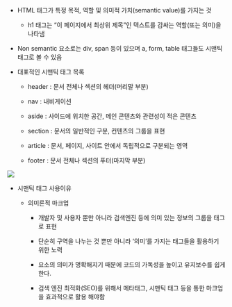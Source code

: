 - HTML 태그가 특정 목적, 역할 및 의미적 가치(semantic value)를 가지는 것
  
  - h1 태그는 “이 페이지에서 최상위 제목”인 텍스트를 감싸는 역할(또는 의미)을 나타냄

- Non semantic 요소로는 div, span 등이 있으며 a, form, table 태그들도 시맨틱 태그로 볼 수 있음

- 대표적인 시맨틱 태그 목록
  
  - header : 문서 전체나 섹션의 헤더(머리말 부분)
  
  - nav : 내비게이션
  
  - aside : 사이드에 위치한 공간, 메인 콘텐츠와 관련성이 적은 콘텐츠
  
  - section : 문서의 일반적인 구분, 컨텐츠의 그룹을 표현
  
  - article : 문서, 페이지, 사이트 안에서 독립적으로 구분되는 영역
  
  - footer : 문서 전체나 섹션의 푸터(마지막 부분)

![](C:\Users\wnsgh\AppData\Roaming\marktext\images\2022-09-01-21-44-25-image.png)

- 시맨틱 태그 사용이유
  
  - 의미론적 마크업
    
    - 개발자 및 사용자 뿐만 아니라 검색엔진 등에 의미 있는 정보의 그룹을 태그로 표현
    
    - 단순히 구역을 나누는 것 뿐만 아니라 ‘의미’를 가지는 태그들을 활용하기 위한 노력
    
    - 요소의 의미가 명확해지기 때문에 코드의 가독성을 높이고 유지보수를 쉽게 한다.
    
    - 검색 엔진 최적화(SEO)를 위해서 메타태그, 시맨틱 태그 등을 통한 마크업을
      효과적으로 활용 해야함

